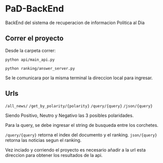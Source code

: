 # PaD-BackEnd
BackEnd del sistema de recuperacion de informacion Politica al Dia

## Correr el proyecto

Desde la carpeta correr:

```
python api/main_api.py
```
```
python ranking/answer_server.py
```

Se le comunicara por la misma terminal la direccion local para ingresar.


## Urls
```/all_news/```
```/get_by_polarity/{polarity}```
```/query/{query}```
```/json/{query}```

Siendo Positivo, Neutro y Negativo las 3 posibles polaridades.

Para la query, se debe ingresar el string de busqueda entre los corchetes. 

```/query/{query}``` retorna el index del documento y el ranking.
```json/{query}``` retorna las noticias segun el ranking.

Vez inciado y corriendo el proyecto es necesario añadir a la url esta direccion para obtener los resultados de la api.
